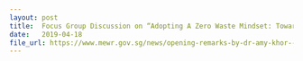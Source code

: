 ```yaml
---
layout: post
title:  Focus Group Discussion on “Adopting A Zero Waste Mindset: Towards Sustainable Consumption”
date:   2019-04-18
file_url: https://www.mewr.gov.sg/news/opening-remarks-by-dr-amy-khor--senior-minister-of-state-for-the-environment-and-water-resources--at-the-fgd-on-recycling-right-at-mewr-hall-on-29-april-2019
---
```

